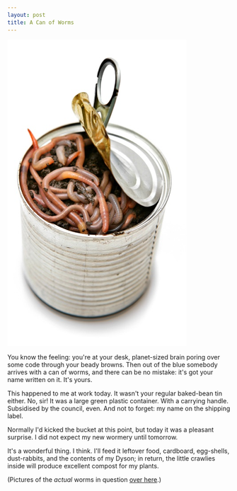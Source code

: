 ```yaml
---
layout: post
title: A Can of Worms
---
```


<div class="right">
<img src="/images/2007/06/can-of-worms.jpg" alt="can-of-worms.jpg" />
</div>

You know the feeling: you're at your desk, planet-sized brain poring over some code
through your beady browns. Then out of the blue somebody arrives with a can of worms, and
there can be no mistake: it's got your name written on it. It's yours.

This happened to me at work today. It wasn't your regular baked-bean tin either. No, sir!
It was a large green plastic container. With a carrying handle. Subsidised by the council,
even. And not to forget: my name on the shipping label.

Normally I'd kicked the bucket at this point, but today it was a pleasant surprise. I did
not expect my new wormery until tomorrow.

It's a wonderful thing. I think. I'll feed it leftover food, cardboard, egg-shells,
dust-rabbits, and the contents of my Dyson; in return, the little crawlies inside will
produce excellent compost for my plants.

(Pictures of the <em>actual</em> worms in question <a
href="http://tribalplatypus.wordpress.com/2007/06/05/worms/">over here</a>.)

